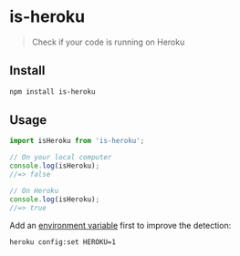 # is-heroku

> Check if your code is running on Heroku

## Install

```sh
npm install is-heroku
```

## Usage

```js
import isHeroku from 'is-heroku';

// On your local computer
console.log(isHeroku);
//=> false

// On Heroku
console.log(isHeroku);
//=> true
```

Add an [environment variable](https://devcenter.heroku.com/articles/config-vars) first to improve the detection:

```sh
heroku config:set HEROKU=1
```
